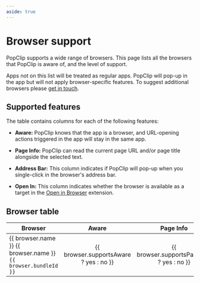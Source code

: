 ```yaml
---
aside: true
---
```

<script setup lang="ts">
import { data } from './browsers.data';
const yes = '✅';
const no = '';
</script>

# Browser support

PopClip supports a wide range of browsers. This page lists all the browsers that
PopClip is aware of, and the level of support.

Apps not on this list will be treated as regular apps. PopClip will pop-up in
the app but will not apply browser-specific features. To suggest additional
browsers please [get in touch](/support).

## Supported features

The table contains columns for each of the following features:

- **Aware:** PopClip knows that the app is a browser, and URL-opening actions
  triggered in the app will stay in the same app.

- **Page Info:** PopClip can read the current page URL and/or page title
  alongside the selected text.

- **Address Bar:** This column indicates if PopClip will pop-up when you
  single-click in the browser's address bar.

- **Open In:** This column indicates whether the browser is available as a
  target in the
  [Open in Browser](https://pilotmoon.com/popclip/extensions/page/OpenInBrowser)
  extension.

## Browser table

<table>
<thead>
<tr>
<th>Browser</th>
<th style="text-align: center">Aware</th>
<th style="text-align: center">Page Info</th>
<th style="text-align: center">Address Bar</th>
<th style="text-align: center">Open In</th>
</tr>
</thead>
<tbody>
<tr v-for="browser in data.browsers">
<td>
  <a v-if="browser.homepageUrl" :href="browser.homepageUrl">{{ browser.name }}</a>
  <span v-else>{{ browser.name }}</span>
  <br><code>{{ browser.bundleId }}</code>
</td>
<td style="text-align: center">{{ browser.supportsAware ? yes : no }}</td>
<td style="text-align: center">{{ browser.supportsPageInfo ? yes : no }}</td>
<td style="text-align: center">{{ browser.supportsAddressBar ? yes : no }}</td>
<td style="text-align: center">{{ browser.supportsOpenIn ? yes : no }}</td>
</tr>
</tbody>
</table>
